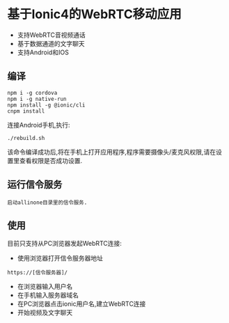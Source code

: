 # 基于Ionic4的WebRTC移动应用
* 支持WebRTC音视频通话
* 基于数据通道的文字聊天
* 支持Android和IOS
## 编译
```
npm i -g cordova
npm i -g native-run
npm install -g @ionic/cli
cnpm install
```

连接Android手机,执行:
```
./rebuild.sh
```
该命令编译成功后,将在手机上打开应用程序,程序需要摄像头/麦克风权限,请在设置里查看权限是否成功设置.

## 运行信令服务

```
启动allinone目录里的信令服务.
```

## 使用
目前只支持从PC浏览器发起WebRTC连接:
* 使用浏览器打开信令服务器地址
```
https://[信令服务器]/
```
* 在浏览器输入用户名
* 在手机输入服务器域名
* 在PC浏览器点击ionic用户名,建立WebRTC连接
* 开始视频及文字聊天

